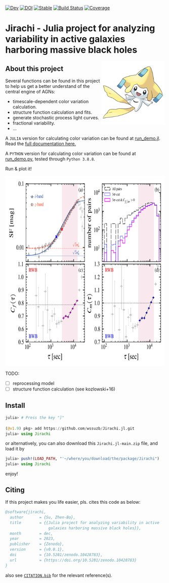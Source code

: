 [![Dev](https://img.shields.io/badge/docs-dev-blue.svg)](https://wssuzb.github.io/Jirachi.jl/dev/)
[![DOI](https://zenodo.org/badge/730485481.svg)](https://zenodo.org/doi/10.5281/zenodo.10428782)
[![Stable](https://img.shields.io/badge/docs-stable-blue.svg)](https://wssuzb.github.io/Jirachi.jl/stable/)
[![Build Status](https://github.com/wssuzb/Jirachi.jl/actions/workflows/CI.yml/badge.svg?branch=main)](https://github.com/wssuzb/Jirachi.jl/actions/workflows/CI.yml?query=branch%3Amain)
[![Coverage](https://codecov.io/gh/wssuzb/Jirachi.jl/branch/main/graph/badge.svg)](https://codecov.io/gh/wssuzb/Jirachi.jl)

# Jirachi - Julia project for analyzing variability in active galaxies harboring massive black holes

<img align="right" alt="jirachi" src="./test/fig/jirachi.jpeg" width="200" height="200"/>

## About this project

Several functions can be found in this project to help us get a better understand of the central engine of AGNs:

- timescale-dependent color variation calculation.
- structure function calculation and fits.
- generate stochastic process light curves.
- fractional variability.
- ...

A `JULIA` version for calculating color variation can be found at [run_demo.jl](https://github.com/wssuzb/Jirachi.jl/blob/main/jl/run_demo.jl). Read the [full documentation here.](https://wssuzb.github.io/Jirachi.jl/dev/)

A `PYTHON` version for calculating color variation can be found at [run_demo.py](https://github.com/wssuzb/Jirachi.jl/blob/main/py/run_demo.py), tested through `Python 3.8.8`.

Run & plot it!

<img align="center" alt="jirachi" src="./py/mag_flux_new_sun14_i_z.png" width="700" height="600"/>


TODO:

- [ ] reprocessing model
- [ ] structure function calculation (see kozlowski+16)

## Install

```julia
julia> # Press the key "]"

(@v1.9) pkg> add https://github.com/wssuzb/Jirachi.jl.git
julia> using Jirachi
```

or alternatively, you can also download this `Jirachi.jl-main.zip` file, and load it by
```julia
julia> push!(LOAD_PATH, "'~/where/you/download/the/package/Jirachi")
julia> using Jirachi
```
enjoy!


## Citing

If this project makes you life easier, pls. cites this code as below:

```bib
@software{jirachi,
  author       = {Su, Zhen-Bo},
  title        = {{Julia project for analyzing variability in active 
                   galaxies harboring massive black holes}},
  month        = dec,
  year         = 2023,
  publisher    = {Zenodo},
  version      = {v0.0.1},
  doi          = {10.5281/zenodo.10428783},
  url          = {https://doi.org/10.5281/zenodo.10428783}
}
```

also see [`CITATION.bib`](CITATION.bib) for the relevant reference(s).
